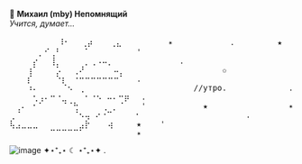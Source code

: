 🦷 **Михаил (mby) Непомнящий**  
*Учится, думает...*  

<pre>
　　　　⠀⠀⠀⠸⠂⠀⠀⢀⡴⠀⠀⠀⢀⣄⠀⠀⠀⠀⠀⠀⠀⠀✴            .         ★                    ✩          ✴ 
⠀⠀⠀⠀⠀⡀⠊⢀⠃⠀⠀⠀⠀⠁⠀⠀⠀⠀⠀⠀⠀⠀'
⠀⠀⠀⠀⡔⠀⠀⢸⡀⠀⠀⠀⠀⡀⢀⠠⠤⡀⠀⠀⠀⠀         .                          ✩   
⠀⠀⠀⢰⠁⠀⠀⠀⡡⠀⠀⢀⠜⠀⠀⠀⠀⠀⠤⡀⠀⠀                  ✩                          ★  . '
⠀⠀⠀⡎⠀⠀⠀⠀⠑⡆⠀⠐⠒⠒⠒⠒⠒⠒⠒⠁⠀⠀.
⠀⠀⠀⠰⠄⠀⠀⠀⠀⠈⠢⠀⢀⠀⠀⠀⠀⠀⠀⠀⠀⠀            //утро.             .            
⠀⠀⠀⠀⢂⢠⠄⠒⠐⣀⠀⠀⠀⠂⠐⠢ ⠤⠄⠒⡶⠀⠀.      
⠀⢀⠄⠀⠂⠁⠀⠀⠀⠈⠈⢓⠀⠀⠀⠀⢀ ⡀⠈⠀⠀⠀'            ★                 ✴    .              ✩
⢀⠈⠀⠀⠀⠀⠀⠀⠀⠀⠀⠈⠢⢤ ⠔⠐⠉⠀⠀⠀⠀⠂                      .
⢧⣠⣀⣀⣀⠀⠀⠀⠀⠀⠀⠀⣠⡗⠀⠀⠀⢴⠀⠀⠀⠀★    '
⠀⠀⠀⠀⠀⠀⠀⠉⠉⠉⠉⠉⠁⠀⠀⠀⠀⠀⠀⠀⠀⠀✴                                         '          '
</pre>


![image](https://github.com/user-attachments/assets/77c54c01-fead-4352-8d13-806bd6ad3871)
✦⋆⁺₊⋆ 
                                                                                ☾ ⋆⁺₊⋆✦ 
.        
<!--
**wcidfu/wcidfu** is a ✨ _special_ ✨ repository because its `README.md` (this file) appears on your GitHub profile.

Here are some ideas to get you started:

- 🔭 I’m currently working on ...
- 🌱 I’m currently learning ...
- 👯 I’m looking to collaborate on ...
- 🤔 I’m looking for help with ...
- 💬 Ask me about ...
- 📫 How to reach me: ...
- 😄 Pronouns: ...
- ⚡ Fun fact: ...
-->
